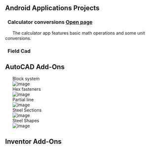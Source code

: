 ## **Android Applications Projects**
### &nbsp; **Calculator conversions**  [Open page](https://michelvilleneuve.github.io/CalcConv/)  
&nbsp; &nbsp; &nbsp;  The calculator app features basic math operations and some unit conversions.  
### &nbsp; **Field Cad**

## **AutoCAD Add-Ons**
&nbsp; &nbsp; &nbsp; Block system  
&nbsp; &nbsp; &nbsp; ![image](https://github.com/user-attachments/assets/82110dc6-b653-4093-b023-c2ae9bc92f79)  
&nbsp; &nbsp; &nbsp; Hex fasteners  
&nbsp; &nbsp; &nbsp; ![image](https://github.com/user-attachments/assets/3f96b4c3-aa9e-4088-89f6-f395d37085c4)  
&nbsp; &nbsp; &nbsp; Partial line  
&nbsp; &nbsp; &nbsp; ![image](https://github.com/user-attachments/assets/0f70175c-96e8-46da-94bb-7323fd5469e3)  
&nbsp; &nbsp; &nbsp; Steel Sections   
&nbsp; &nbsp; &nbsp; ![image](https://github.com/user-attachments/assets/a8f25210-3870-4d52-9e69-9552ca1f7a22)  
&nbsp; &nbsp; &nbsp; Steel Shapes  
&nbsp; &nbsp; &nbsp; ![image](https://github.com/user-attachments/assets/62d1ad82-6e8f-40d5-b662-3cf2368192d1)  

  



## **Inventor Add-Ons**
